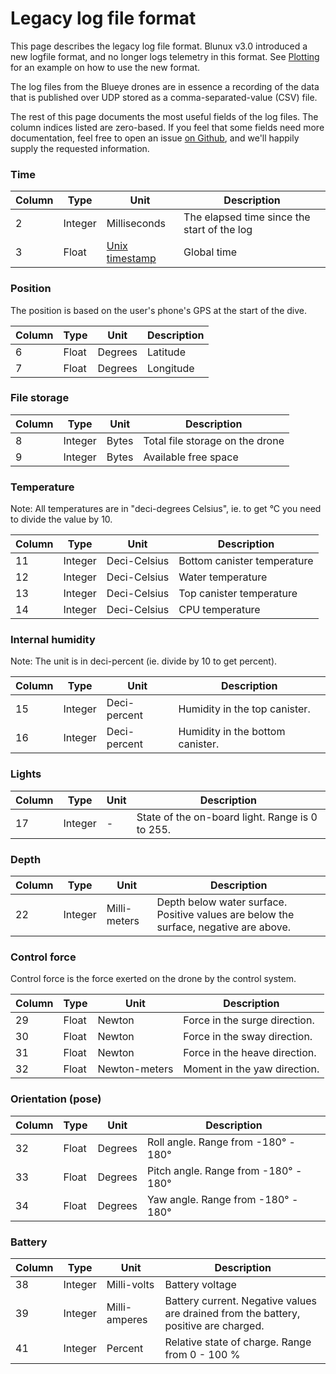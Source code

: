 # Legacy log file format
This page describes the legacy log file format. Blunux v3.0 introduced a new logfile format, and no longer logs telemetry in this format. See [Plotting](plotting.md) for an example on how to use the new format.

The log files from the Blueye drones are in essence a recording of the data that is
published over UDP stored as a comma-separated-value (CSV) file.

The rest of this page documents the most useful fields of the log files. The column
indices listed are zero-based. If you feel that some fields need more documentation,
feel free to open an issue
[on Github](https://github.com/BluEye-Robotics/blueye.sdk/issues/new), and we'll happily
supply the requested information.

### Time
Column | Type    | Unit                                                      | Description
-------|---------|-----------------------------------------------------------|--------------------------------------------
2      | Integer | Milliseconds                                              | The elapsed time since the start of the log
3      | Float   | [Unix timestamp](https://en.wikipedia.org/wiki/Unix_time) | Global time

### Position
The position is based on the user's phone's GPS at the start of the dive.

Column | Type  | Unit    | Description
-------|-------|---------|------------
6      | Float | Degrees | Latitude
7      | Float | Degrees | Longitude


### File storage
Column | Type    | Unit  | Description
-------|---------|-------|--------------------------------
8      | Integer | Bytes | Total file storage on the drone
9      | Integer | Bytes | Available free space

### Temperature
Note: All temperatures are in "deci-degrees Celsius", ie. to get °C you need to divide the value by 10.

Column | Type    | Unit         | Description
-------|---------|--------------|----------------------------
11     | Integer | Deci-Celsius | Bottom canister temperature
12     | Integer | Deci-Celsius | Water temperature
13     | Integer | Deci-Celsius | Top canister temperature
14     | Integer | Deci-Celsius | CPU temperature

### Internal humidity
Note: The unit is in deci-percent (ie. divide by 10 to get percent).

Column | Type    | Unit         | Description
-------|---------|--------------|---------------------------------
15     | Integer | Deci-percent | Humidity in the top canister.
16     | Integer | Deci-percent | Humidity in the bottom canister.

### Lights
Column | Type    | Unit | Description
-------|---------|------|------------------------------------------------
17     | Integer | -    | State of the on-board light. Range is 0 to 255.

### Depth
Column | Type    | Unit         | Description
-------|---------|--------------|--------------------------------------------------------------------------------------
22     | Integer | Milli-meters | Depth below water surface. Positive values are below the surface, negative are above.

### Control force
Control force is the force exerted on the drone by the control system.

Column | Type  | Unit          | Description
-------|-------|---------------|------------------------------
29     | Float | Newton        | Force in the surge direction.
30     | Float | Newton        | Force in the sway direction.
31     | Float | Newton        | Force in the heave direction.
32     | Float | Newton-meters | Moment in the yaw direction.

### Orientation (pose)
Column | Type  | Unit    | Description
-------|-------|---------|-------------------------------------
32     | Float | Degrees | Roll angle. Range from -180° - 180°
33     | Float | Degrees | Pitch angle. Range from -180° - 180°
34     | Float | Degrees | Yaw angle. Range from -180° - 180°

### Battery
Column | Type    | Unit          | Description
-------|---------|---------------|-------------------------------------------------------------------------------------
38     | Integer | Milli-volts   | Battery voltage
39     | Integer | Milli-amperes | Battery current. Negative values are drained from the battery, positive are charged.
41     | Integer | Percent       | Relative state of charge. Range from 0 - 100 %
